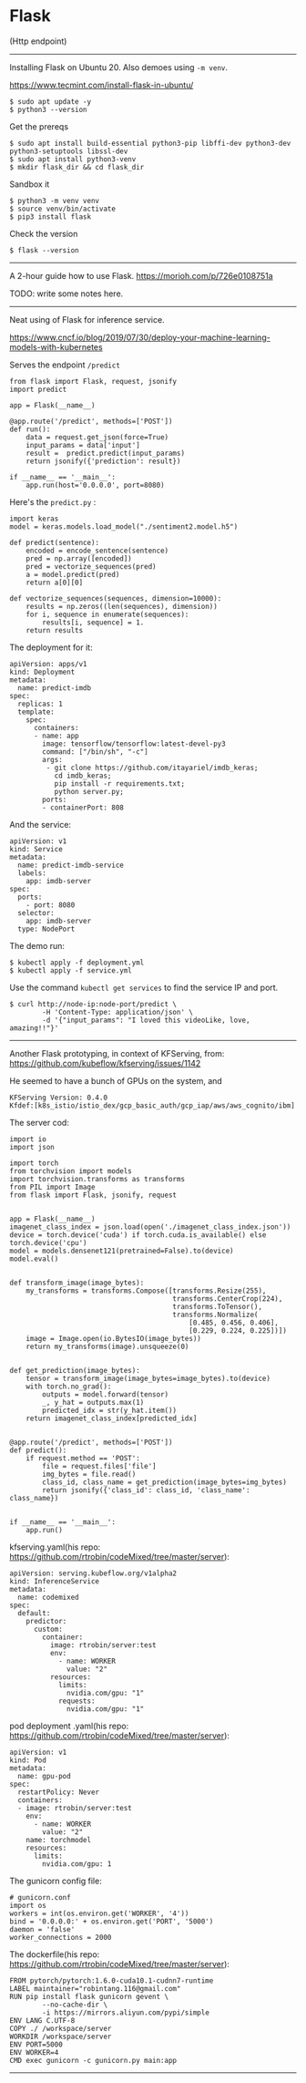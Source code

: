 # Flask

(Http endpoint)

---

Installing Flask on Ubuntu 20. Also demoes using `-m venv`.

https://www.tecmint.com/install-flask-in-ubuntu/

    $ sudo apt update -y
    $ python3 --version

Get the prereqs

    $ sudo apt install build-essential python3-pip libffi-dev python3-dev python3-setuptools libssl-dev
    $ sudo apt install python3-venv
    $ mkdir flask_dir && cd flask_dir

Sandbox it

    $ python3 -m venv venv
    $ source venv/bin/activate
    $ pip3 install flask

Check the version

    $ flask --version

---

A 2-hour guide how to use Flask.
https://morioh.com/p/726e0108751a

TODO: write some notes here.

---

Neat using of Flask for inference service.

https://www.cncf.io/blog/2019/07/30/deploy-your-machine-learning-models-with-kubernetes

Serves the endpoint `/predict`

    from flask import Flask, request, jsonify
    import predict
    
    app = Flask(__name__)
    
    @app.route('/predict', methods=['POST'])
    def run():
        data = request.get_json(force=True)
        input_params = data['input']
        result =  predict.predict(input_params)
        return jsonify({'prediction': result})
    
    if __name__ == '__main__':
        app.run(host='0.0.0.0', port=8080)
        
Here's the `predict.py` :

    import keras
    model = keras.models.load_model("./sentiment2.model.h5")
    
    def predict(sentence):
        encoded = encode_sentence(sentence)
        pred = np.array([encoded])
        pred = vectorize_sequences(pred)
        a = model.predict(pred)
        return a[0][0]
    
    def vectorize_sequences(sequences, dimension=10000):
        results = np.zeros((len(sequences), dimension))
        for i, sequence in enumerate(sequences):
            results[i, sequence] = 1.
        return results

The deployment for it:

    apiVersion: apps/v1 
    kind: Deployment
    metadata:
      name: predict-imdb 
    spec:
      replicas: 1 
      template:
        spec:
          containers:
          - name: app
            image: tensorflow/tensorflow:latest-devel-py3
            command: ["/bin/sh", "-c"]
            args:
             - git clone https://github.com/itayariel/imdb_keras;
               cd imdb_keras;
               pip install -r requirements.txt;
               python server.py;
            ports:
            - containerPort: 808
        
And the service:

    apiVersion: v1
    kind: Service
    metadata:
      name: predict-imdb-service
      labels:
        app: imdb-server
    spec:
      ports:
        - port: 8080
      selector:
        app: imdb-server
      type: NodePort
      
The demo run:

    $ kubectl apply -f deployment.yml
    $ kubectl apply -f service.yml

Use the command `kubectl get services` to find the service IP and port.
    
    $ curl http://node-ip:node-port/predict \ 
            -H 'Content-Type: application/json' \ 
            -d '{"input_params": "I loved this videoLike, love, amazing!!"}'      

---

Another Flask prototyping, in context of KFServing, from:
https://github.com/kubeflow/kfserving/issues/1142

He seemed to have a bunch of GPUs on the system, and

    KFServing Version: 0.4.0
    Kfdef:[k8s_istio/istio_dex/gcp_basic_auth/gcp_iap/aws/aws_cognito/ibm]

The server cod:

    import io
    import json
    
    import torch
    from torchvision import models
    import torchvision.transforms as transforms
    from PIL import Image
    from flask import Flask, jsonify, request
    
    
    app = Flask(__name__)
    imagenet_class_index = json.load(open('./imagenet_class_index.json'))
    device = torch.device('cuda') if torch.cuda.is_available() else torch.device('cpu')
    model = models.densenet121(pretrained=False).to(device)
    model.eval()
    
    
    def transform_image(image_bytes):
        my_transforms = transforms.Compose([transforms.Resize(255),
                                            transforms.CenterCrop(224),
                                            transforms.ToTensor(),
                                            transforms.Normalize(
                                                [0.485, 0.456, 0.406],
                                                [0.229, 0.224, 0.225])])
        image = Image.open(io.BytesIO(image_bytes))
        return my_transforms(image).unsqueeze(0)
    
    
    def get_prediction(image_bytes):
        tensor = transform_image(image_bytes=image_bytes).to(device)
        with torch.no_grad():
            outputs = model.forward(tensor)
            _, y_hat = outputs.max(1)
            predicted_idx = str(y_hat.item())
        return imagenet_class_index[predicted_idx]
    
    
    @app.route('/predict', methods=['POST'])
    def predict():
        if request.method == 'POST':
            file = request.files['file']
            img_bytes = file.read()
            class_id, class_name = get_prediction(image_bytes=img_bytes)
            return jsonify({'class_id': class_id, 'class_name': class_name})
    
    
    if __name__ == '__main__':
        app.run()


kfserving.yaml(his repo: https://github.com/rtrobin/codeMixed/tree/master/server):

    apiVersion: serving.kubeflow.org/v1alpha2
    kind: InferenceService
    metadata:
      name: codemixed
    spec:
      default:
        predictor:
          custom:
            container:
              image: rtrobin/server:test
              env:
                - name: WORKER
                  value: "2"
              resources:
                limits:
                  nvidia.com/gpu: "1"
                requests:
                  nvidia.com/gpu: "1"

pod deployment .yaml(his repo: https://github.com/rtrobin/codeMixed/tree/master/server):

    apiVersion: v1
    kind: Pod
    metadata:
      name: gpu-pod
    spec:
      restartPolicy: Never
      containers:
      - image: rtrobin/server:test
        env:
          - name: WORKER
            value: "2"
        name: torchmodel
        resources:
          limits:
            nvidia.com/gpu: 1

The gunicorn config file:

    # gunicorn.conf
    import os
    workers = int(os.environ.get('WORKER', '4'))
    bind = '0.0.0.0:' + os.environ.get('PORT', '5000')
    daemon = 'false'
    worker_connections = 2000

The dockerfile(his repo: https://github.com/rtrobin/codeMixed/tree/master/server):

    FROM pytorch/pytorch:1.6.0-cuda10.1-cudnn7-runtime
    LABEL maintainer="robintang.116@gmail.com"
    RUN pip install flask gunicorn gevent \
            --no-cache-dir \
            -i https://mirrors.aliyun.com/pypi/simple
    ENV LANG C.UTF-8
    COPY ./ /workspace/server
    WORKDIR /workspace/server
    ENV PORT=5000
    ENV WORKER=4
    CMD exec gunicorn -c gunicorn.py main:app
        
---
        